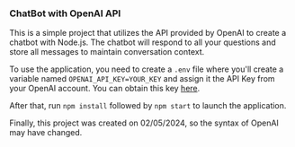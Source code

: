 ### ChatBot with OpenAI API

This is a simple project that utilizes the API provided by OpenAI to create a chatbot with Node.js. The chatbot will respond to all your questions and store all messages to maintain conversation context.

To use the application, you need to create a `.env` file where you'll create a variable named `OPENAI_API_KEY=YOUR_KEY` and assign it the API Key from your OpenAI account. You can obtain this key [here](https://platform.openai.com/api-keys).

After that, run `npm install` followed by `npm start` to launch the application.

Finally, this project was created on 02/05/2024, so the syntax of OpenAI may have changed.